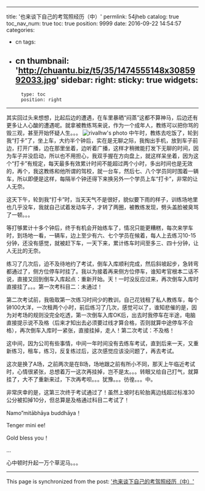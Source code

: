 
---
title: '也来谈下自己的考驾照经历（中）'
permlink: 54jheb
catalog: true
toc_nav_num: true
toc: true
position: 9999
date: 2016-09-22 14:54:57
categories:
- cn
tags:
- cn
thumbnail: 'http://chuantu.biz/t5/35/1474555148x3085992033.jpg'
sidebar:
    right:
        sticky: true
widgets:
    -
        type: toc
        position: right
---


其实回过头来想想，比起后边的遭遇，在车里暴晒“闷蒸”这都不算神马，后边还有更多让人心酸的遭遇呢。就拿被教练骂来说，作为一个成年人，教练可以把你骂的毁三观，甚至开始怀疑人生。。。
  ![rivalhw's photo](http://chuantu.biz/t5/35/1474555148x3085992033.jpg)
  中午时，教练去吃饭了，轮到我“打卡”了，坐上车，大约半个钟后，实在是无聊之际，我掏出手机，放到车子前边，打开广播，边在那里坐着，边听着广播，这样才稍微能打发下无聊的时间，因为车子并没启动，所以也不用担心，我双手握在方向盘上，就这样呆坐着，因为这个“打卡”有规定，每天最多有效累计时间不能超过两个小时，多出时间也是无效的，再个，我这教练和他所谓的驾校，就一台车，然后七、八个学员同时围着一辆车，所以即便是这样，每隔半个钟还得下来换另外一个学员上车“打卡”，非常的让人无奈。

  这天下午，轮到我“打卡”时，当天天气不是很好，貌似要下雨的样子，训练场地里也几乎没车，我就自己试着发动车子，才转了两圈，被教练发现，劈头盖脸被臭骂了一顿。。。

  等打够累计十多个钟后，终于有机会开始练车了，情况只能更糟糕，每次来学车时，到场地一看，一辆车，边上至少有六、七个学员在候着，每人上去练习10-15分钟，还没有感觉，就被赶下车，一天下来，累计练车时间至多三、四十分钟，让人无比的无奈。

  练习了几次后，迫不及待地约了考试，倒车入库顺利完成，然后斜坡起步，急转弯都通过了，侧方位停车时挂了。我以为接着再来侧方位停车，谁知考官根本二话不说，直接又回到倒车入库起点：重新开始。天！一时没反应过来，再次倒车入库时直接挂了。。。第一次考科目二：未通过！

  第二次考试前，我吸取第一次练习时间少的教训，自己花钱租了私人教练车，每个钟100大洋，一次租两个小时，前后练习了几次，感觉可以了，谁知悲催的是，因为对考场的规则没完全吃透，第一次倒车入库OK后，出去时我停车在半途，电脑直接提示说不及格（后来才知出去必须要过线才算合格，否则就算中途停车不合格），再次倒车入库时一紧张，直接挂掉，走人！第二次考试：不及格！

 这中间，因为公司有些事情，中间一年时间没有去练车考试，直到后来一天，又重新练习，租车，练习，反复练过后，这次感觉应该没问题了，再去考试。

  这次是换了A场，之前两次是在B场，场地跟之前有所小不同，那天上午临近考试时，心情很紧张，总想着万一这次再挂掉，岂不是太。。。转眼又给自己打气，就算挂了，大不了重新来过，下次再考呗。。。犹豫。。。彷徨。。。中。

  非常庆幸的是，这第三次终于考试通过了！虽然上坡时右轮胎离边线超过标准30公分被扣掉10分，但总算是及格通过科目二考试了！

  Namo”mitābhāya buddhāya！

  Tenger mini ee!

  Gold bless you！

  ...

  心中顿时升起一万个草泥马。。。

- - -

This page is synchronized from the post: ['也来谈下自己的考驾照经历（中）'](https://steemit.com/@rivalhw/54jheb)
